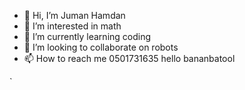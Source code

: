 - 👋 Hi, I’m Juman Hamdan
- 👀 I’m interested in math
- 🌱 I’m currently learning coding
- 💞️ I’m looking to collaborate on robots
- 📫 How to reach me 0501731635
hello 
bananbatool

<!---
jumanhamdan/jumanhamdan is a ✨ special ✨ repository because its `README.md` (this file) appears on your GitHub profile.
You can click the Preview link to take a look at your changes.
--->
`  

